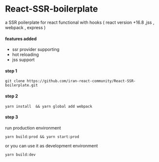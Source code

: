 # React-SSR-boilerplate

a SSR poilerplate for react functional with hooks ( react version +16.8 ,jss , webpack , express ) 

#### features added 

- ssr provider supporting
- hot reloading
- jss support


#### step 1 

```
git clone https://github.com/iran-react-community/React-SSR-boilerplate.git
```

#### step 2

```
yarn install  && yarn global add webpack
```
#### step 3

run production environment

```
yarn build:prod && yarn start:prod
```

or you can use it as development environment 

```
yarn build:dev
```



